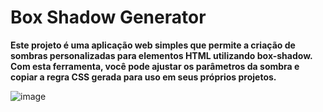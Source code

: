 # Box Shadow Generator
**Este projeto é uma aplicação web simples que permite a criação de sombras personalizadas para elementos HTML utilizando box-shadow. Com esta ferramenta, você pode ajustar os parâmetros da sombra e copiar a regra CSS gerada para uso em seus próprios projetos.**

![image](https://github.com/ggvictor/box-shadow/assets/107512940/c96b2d12-1853-414f-be53-2f625faea27e)


